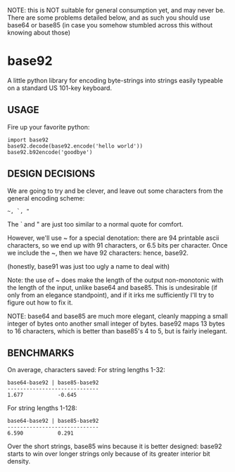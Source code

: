 NOTE: this is NOT suitable for general consumption yet, and may never
be. There are some problems detailed below, and as such you should use
base64 or base85 (in case you somehow stumbled across this without
knowing about those)

base92
================================================================================
A little python library for encoding byte-strings into strings easily
typeable on a standard US 101-key keyboard.


USAGE
--------------------------------------------------------------------------------
Fire up your favorite python:

    import base92
    base92.decode(base92.encode('hello world'))
    base92.b92encode('goodbye')


DESIGN DECISIONS
--------------------------------------------------------------------------------
We are going to try and be clever, and leave out some characters from
the general encoding scheme:

    ~, `, "

The ` and " are just too similar to a normal quote for comfort.

However, we'll use ~ for a special denotation: there are 94 printable
ascii characters, so we end up with 91 characters, or 6.5 bits per
character. Once we include the ~, then we have 92 characters: hence,
base92.

(honestly, base91 was just too ugly a name to deal with)

Note: the use of ~ does make the length of the output non-monotonic
with the length of the input, unlike base64 and base85. This is
undesirable (if only from an elegance standpoint), and if it irks me
sufficiently I'll try to figure out how to fix it.

NOTE: base64 and base85 are much more elegant, cleanly
mapping a small integer of bytes onto another small integer of
bytes. base92 maps 13 bytes to 16 characters, which is better than
base85's 4 to 5, but is fairly inelegant.


BENCHMARKS
--------------------------------------------------------------------------------
On average, characters saved:
  For string lengths 1-32:

    base64-base92 | base85-base92
    -----------------------------
    1.677           -0.645

  For string lengths 1-128:

    base64-base92 | base85-base92
    -----------------------------
    6.590           0.291

Over the short strings, base85 wins because it is better designed:
base92 starts to win over longer strings only because of its greater
interior bit density.
